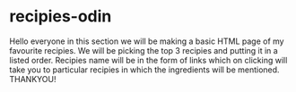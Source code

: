 # recipies-odin
Hello everyone in this section we will be making a basic HTML page of my favourite recipies.
We will be picking the top 3 recipies and putting it in a listed order.
Recipies name will be in the form of links which on clicking will take you to particular recipies in which the ingredients will be mentioned.
THANKYOU!